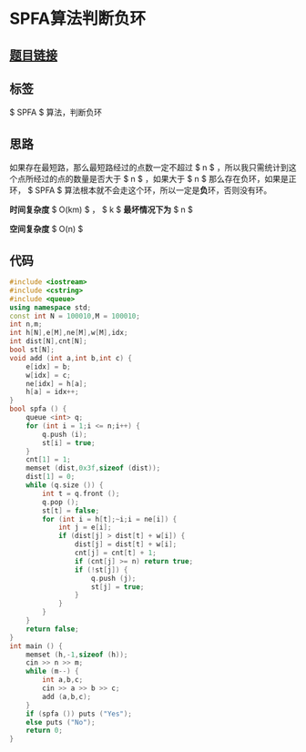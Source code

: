 # SPFA算法判断负环
## [**题目链接**](https://www.acwing.com/problem/content/854/)

## 标签
 $ SPFA $ 算法，判断负环

## 思路
如果存在最短路，那么最短路经过的点数一定不超过 $ n $ ，所以我只需统计到这个点所经过的点的数量是否大于 $ n $ ，如果大于 $ n $ 那么存在负环，如果是正环， $ SPFA $ 算法根本就不会走这个环，所以一定是**负**环，否则没有环。

**时间复杂度**  $ O(km) $ ，  $ k $  **最坏情况下为**  $ n $ 

**空间复杂度**  $ O(n) $ 

## 代码
```cpp
#include <iostream>
#include <cstring>
#include <queue>
using namespace std;
const int N = 100010,M = 100010;
int n,m;
int h[N],e[M],ne[M],w[M],idx;
int dist[N],cnt[N];
bool st[N];
void add (int a,int b,int c) {
    e[idx] = b;
    w[idx] = c;
    ne[idx] = h[a];
    h[a] = idx++;
}
bool spfa () {
    queue <int> q;
    for (int i = 1;i <= n;i++) {
        q.push (i);
        st[i] = true;
    }
    cnt[1] = 1;
    memset (dist,0x3f,sizeof (dist));
    dist[1] = 0;
    while (q.size ()) {
        int t = q.front ();
        q.pop ();
        st[t] = false;
        for (int i = h[t];~i;i = ne[i]) {
            int j = e[i];
            if (dist[j] > dist[t] + w[i]) {
                dist[j] = dist[t] + w[i];
                cnt[j] = cnt[t] + 1;
                if (cnt[j] >= n) return true;
                if (!st[j]) {
                    q.push (j);
                    st[j] = true;
                }
            }
        }
    }
    return false;
}
int main () {
    memset (h,-1,sizeof (h));
    cin >> n >> m;
    while (m--) {
        int a,b,c;
        cin >> a >> b >> c;
        add (a,b,c);
    }
    if (spfa ()) puts ("Yes");
    else puts ("No");
    return 0;
}
```
